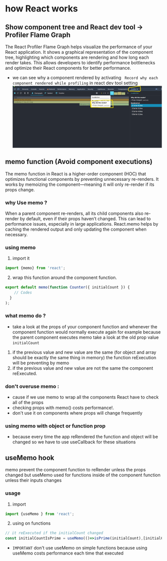 # how React works 
## Show component tree and React dev tool -> Profiler Flame Graph

The React Profiler Flame Graph helps visualize the performance of your React application. It shows a graphical representation of the component tree, highlighting which components are rendering and how long each render takes. This allows developers to identify performance bottlenecks and optimize their React components for better performance.
* we can see why a component rendered by activating ` Record why each component rendered while profiling` in react dev tool setting
![React Profiler Flame Graph](public/profiler.png)

## memo function (Avoid component executions)
The memo function in React is a higher-order component (HOC) that optimizes functional components by preventing unnecessary re-renders. It works by memoizing the component—meaning it will only re-render if its props change.

### why Use memo ?
When a parent component re-renders, all its child components also re-render by default, even if their props haven’t changed. This can lead to performance issues, especially in large applications. React.memo helps by caching the rendered output and only updating the component when necessary.

### using memo 
1. import it 
```jsx
import {memo} from 'react';
```
2. wrap this function around the component function.
```jsx
export default memo(function Counter({ initialCount }) {
    // Codes
  }
);

```
### what memo do ?
* take a look at the props of your component function and whenever the component function would normally execute again for example because the parent component executes memo take a look at the old prop value `initialCount`
1. if the previous value and new value are the same (for object and array should be exactly the same thing in memory) the function reExecution will be preventing by memo 
2. if the previous value and new value are not the same the component reExecuted.

### don't overuse memo :
* cause if we use memo to wrap all the components React have to check all of the props  
* checking props with memo() costs performance!.
*  don't use it on components where props will change frequently

### using memo with object or function prop 
* because every time the app reRendered the function and object will be changed so we have to use useCallback for these situations 

## useMemo hook 
memo prevent the component function to reRender unless the props changed but useMemo used for functions inside of the component function unless their inputs changes 
### usage 
1. import 
```jsx
import {useMemo } from 'react';
```
2. using on functions 
```jsx
// it reExecuted if the initialCount changed
const initialCountIsPrime = useMemo(()=>isPrime(initialCount),[initialCount]);
```

* `IMPORTANT` don't use useMemo on simple functions because using useMemo costs performance each time that executed